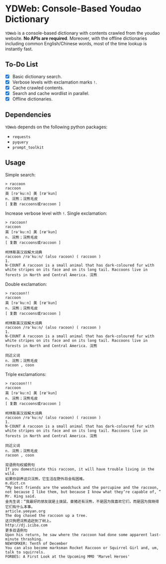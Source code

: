 # YDWeb: Console-Based Youdao Dictionary

`YDWeb` is a console-based dictionary with contents crawled from the youdao website. **No APIs are required**. Moreover, with the offline dictionaries including common English/Chinese words, most of the time lookup is instantly fast.

## To-Do List

- [x] Basic dictionary search.
- [x] Verbose levels with exclamation marks `!`.
- [x] Cache crawled contents.
- [x] Search and cache wordlist in parallel.
- [x] Offline dictionaries.

## Dependencies

`YDWeb` depends on the following python packages:

* `requests`
* `pyquery`
* `prompt_toolkit`

## Usage

Simple search:

```
> raccoon                                                                       
raccoon
英 [rə'kuːn] 美 [ræ'kun]
n. 浣熊；浣熊毛皮
[ 复数 raccoons或raccoon ]
```

Increase verbose level with `!`. Single exclamation:

```
> raccoon!
raccoon
英 [rə'kuːn] 美 [ræ'kun]
n. 浣熊；浣熊毛皮
[ 复数 raccoons或raccoon ]

柯林斯英汉双解大词典
raccoon /rəˈkuːn/ (also racoon) ( raccoon )
1.
N-COUNT A raccoon is a small animal that has dark-coloured fur with white stripes on its face and on its long tail. Raccoons live in forests in North and Central America. 浣熊
```

Double exclamation:

```
> raccoon!!
raccoon
英 [rə'kuːn] 美 [ræ'kun]
n. 浣熊；浣熊毛皮
[ 复数 raccoons或raccoon ]

柯林斯英汉双解大词典
raccoon /rəˈkuːn/ (also racoon) ( raccoon )
1.
N-COUNT A raccoon is a small animal that has dark-coloured fur with white stripes on its face and on its long tail. Raccoons live in forests in North and Central America. 浣熊

同近义词
n. 浣熊；浣熊毛皮
racoon , coon
```

Triple exclamations:

```
> raccoon!!!
raccoon
英 [rə'kuːn] 美 [ræ'kun]
n. 浣熊；浣熊毛皮
[ 复数 raccoons或raccoon ]

柯林斯英汉双解大词典
raccoon /rəˈkuːn/ (also racoon) ( raccoon )
1.
N-COUNT A raccoon is a small animal that has dark-coloured fur with white stripes on its face and on its long tail. Raccoons live in forests in North and Central America. 浣熊

同近义词
n. 浣熊；浣熊毛皮
racoon , coon

双语例句权威例句
If you domesticate this raccoon, it will have trouble living in the wild.
如果你驯养这只浣熊，它生活在野外将会有困难。
m.dict.cn
“My best friends are the woodchuck and the porcupine and the raccoon, not because I like them, but because I know what they’re capable of, ” Mr. King said.
金先生说：“我最好的朋友就是土拨鼠、豪猪还有浣熊，不是因为我喜欢它们，而是因为我晓得它们有什么本事。
article.yeeyan.org
The dog chased the raccoon up a tree.
这只狗把浣熊追赶到了树上。
http://dj.iciba.com
更多双语例句
Upon his return, he saw where the raccoon had done some apparent last-minute thrashing.
NEWYORKER: Tenth of December
You can also become marksman Rocket Raccoon or Squirrel Girl and, um, talk to squirrels.
FORBES: A First Look at the Upcoming MMO 'Marvel Heroes'
```

